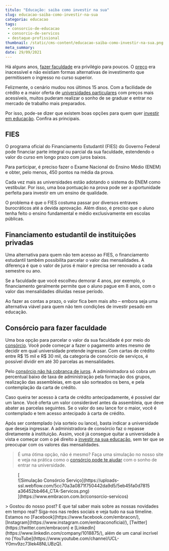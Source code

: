 ```yaml
---
titulo: "Educação: saiba como investir na sua"
slug: educacao-saiba-como-investir-na-sua
categoria: educacao
tags:
 - consorcio-de-educacao
 - consorcio-de-servicos
 - destaque-profissional
thumbnail: /static/cms-content/educacao-saiba-como-investir-na-sua.png
meta_summary: 
date: 29/09/2021
---
```

Há alguns anos, [fazer faculdade](https://www.embracon.com.br/blog/tire-as-suas-duvidas-sobre-o-consorcio-de-educacao-embracon) era privilégio para poucos. O [preço](https://www.embracon.com.br/blog/preco-da-faculdade-por-que-ele-nao-deve-ser-o-principal-fator-na-escolha-de-um-curso) era inacessível e não existiam formas alternativas de investimento que permitissem o ingresso no curso superior.

Felizmente, o cenário mudou nos últimos 15 anos. Com a facilidade de crédito e a maior oferta de [universidades particulares](https://www.embracon.com.br/blog/conheca-4-formas-de-pagar-a-faculdade) com preços mais acessíveis, muitos puderam realizar o sonho de se graduar e entrar no mercado de trabalho mais preparados.

Por isso, pode-se dizer que existem boas opções para quem quer [investir em educação](https://www.embracon.com.br/blog/conheca-4-formas-de-pagar-a-faculdade). Confira as principais.

**FIES**
--------

O programa oficial do Financiamento Estudantil (FIES) do Governo Federal pode financiar parte integral ou parcial da sua faculdade, estendendo o valor do curso em longo prazo com juros baixos.

Para participar, é preciso fazer o Exame Nacional do Ensino Médio (ENEM) e obter, pelo menos, 450 pontos na média da prova.

Cada vez mais as universidades estão adotando o sistema do ENEM como vestibular. Por isso, uma boa pontuação na prova pode ser a oportunidade perfeita para investir em um ensino de qualidade.

O problema é que o FIES costuma passar por diversos entraves burocráticos até a devida aprovação. Além disso, é preciso que o aluno tenha feito o ensino fundamental e médio exclusivamente em escolas públicas.

**Financiamento estudantil de instituições privadas**
-----------------------------------------------------

Uma alternativa para quem não tem acesso ao FIES, o financiamento estudantil também possibilita parcelar o valor das mensalidades. A diferença é que o valor de juros é maior e precisa ser renovado a cada semestre ou ano.

Se a faculdade que você escolheu demorar 4 anos, por exemplo, o financiamento geralmente permite que o aluno pague em 8 anos, com o valor das mensalidades diluídas nesse período.

Ao fazer as contas a prazo, o valor fica bem mais alto – embora seja uma alternativa viável para quem não tem condições de investir pesado em educação.

Consórcio para fazer faculdade
------------------------------

Uma boa opção para parcelar o valor da sua faculdade é por meio do[ consórcio](https://www.embracon.com.br/blog/tire-as-suas-duvidas-sobre-o-consorcio-de-educacao-embracon). Você pode começar a fazer o pagamento antes mesmo de decidir em qual universidade pretende ingressar. Com cartas de crédito entre R$ 15 mil e R$ 30 mil, da categoria de consórcio de serviços, é possível dividir em até 30 parcelas as mensalidades.

Pelo [consórcio não há cobrança de juros](https://www.embracon.com.br/blog/como-funciona-o-consorcio-embracon-para-pagar-faculdade). A administradora só cobra um percentual baixo de taxa de administração pela formação dos grupos, realização das assembleias, em que são sorteados os bens, e pela contemplação da carta de crédito.

Caso queira ter acesso à carta de crédito antecipadamente, é possível dar um lance. Você oferta um valor considerável antes da assembleia, que deve abater as parcelas seguintes. Se o valor do seu lance for o maior, você é contemplado e tem acesso antecipado à carta de crédito.

Após ser contemplado (via sorteio ou lance), basta indicar a universidade que deseja ingressar. A administradora de consórcio faz o repasse diretamente à instituição. Assim, você já consegue quitar a universidade à vista e começar com o pé direito a [investir na sua educação](https://www.embracon.com.br/blog/tire-as-suas-duvidas-sobre-o-consorcio-de-educacao-embracon), sem ter que se preocupar com os valores das mensalidades.

> É uma ótima opção, não é mesmo? Faça uma simulação no nosso site e veja na prática como o [consórcio pode te ajudar](https://www.embracon.com.br/blog/consorcio-embracon-para-pagar-faculdade) com o sonho de entrar na universidade.

<figure class="w-richtext-figure-type-image w-richtext-align-center">[<div>![Simulação Consórcio Serviço](https://uploads-ssl.webflow.com/5cc70a3a0871f750442da9d5/5eb45fa0d7815a36452bb464_CTA-Servicos.png)</div>](https://www.embracon.com.br/consorcio-servicos)</figure>> Gostou do nosso post? E que tal saber mais sobre as nossas novidades em tempo real? Siga-nos nas redes sociais e veja tudo na sua timeline. Estamos no [Facebook](https://www.facebook.com/embracon/), [Instagram](https://www.instagram.com/embraconoficial/), [Twitter](https://twitter.com/embracon) e [LinkedIn](https://www.linkedin.com/company/1018875/), além de um canal incrível no [YouTube](https://www.youtube.com/channel/UCL-Y0mv9zc73Iek48NLUBzQ).

‍

‍

